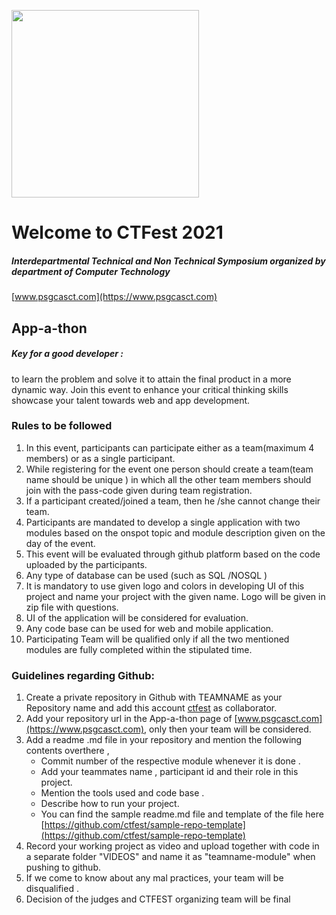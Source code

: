 <img src="https://www.psgcasct.com/static/website/logo.png" height="300"></img>
# Welcome to CTFest 2021
##### Interdepartmental Technical and Non Technical Symposium organized by department of Computer Technology

[www.psgcasct.com](https://www.psgcasct.com)

## App-a-thon

##### Key for a good developer :
    
   to learn the problem and solve it to attain the final product in a more dynamic way. Join this event to enhance your critical thinking skills showcase your talent towards web and app development.


### Rules to be followed

1) In this event, participants can participate either as a team(maximum 4 members) or as a single participant.
2) While registering for the event one person should create a team(team name should be unique ) in which all the other team members should join with the pass-code given during team registration.
3) If a participant created/joined a team, then he /she cannot change their team.
4) Participants are mandated to develop a single application with two modules based on the onspot topic and module description given on the day of the event.
5) This event will be evaluated through github platform based on the code uploaded by the participants.
6) Any type of database can be used (such as SQL /NOSQL )
7) It is mandatory to use given logo and colors in developing UI of this project and name your project with the given name. Logo will be given in zip file with questions.
8) UI of the application will be considered for evaluation.
9) Any code base can be used for web and mobile application.
10) Participating Team will be qualified only if all the two mentioned modules are fully completed within the stipulated time.

### Guidelines regarding Github:
1) Create a private repository in Github with TEAMNAME as your Repository name and add this account [ctfest](https://github.com/ctfest) as collaborator.
2) Add your repository url in the App-a-thon page of [www.psgcasct.com](https://www.psgcasct.com), only then your team will be considered.
3) Add a readme .md file in your repository and mention the following contents overthere ,
   - Commit number of the respective module whenever it is done .
   - Add your teammates name , participant id and their role in this project.
   - Mention the tools used and code base .
   - Describe how to run your project.
   - You can find the sample readme.md file and template of the file here [https://github.com/ctfest/sample-repo-template](https://github.com/ctfest/sample-repo-template)
4) Record your working project as video and upload together with code in a separate folder "VIDEOS" and name it as "teamname-module" when pushing to github.
5) If we come to know about any mal practices, your team will be disqualified .
6) Decision of the judges and CTFEST organizing team will be final
